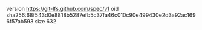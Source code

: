 version https://git-lfs.github.com/spec/v1
oid sha256:68f543d0e8818b5287efb5c37fa46c010c90e499430e2d3a92ac1696f57ab593
size 632
